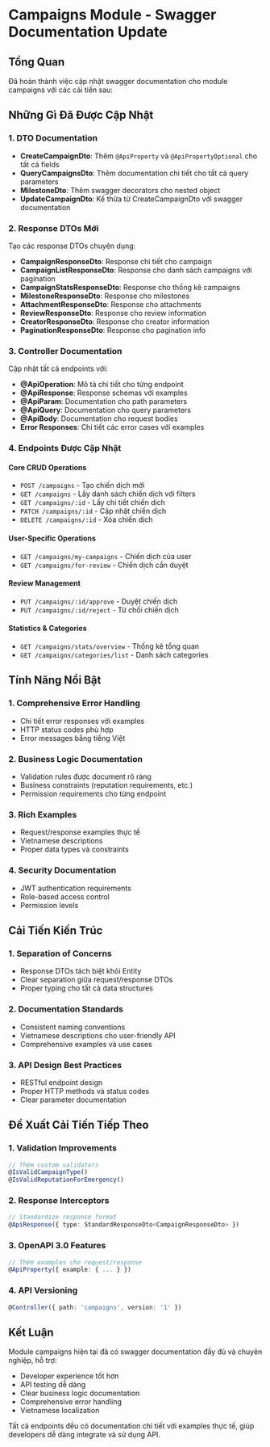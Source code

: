 # Campaigns Module - Swagger Documentation Update

## Tổng Quan

Đã hoàn thành việc cập nhật swagger documentation cho module campaigns với các cải tiến sau:

## Những Gì Đã Được Cập Nhật

### 1. DTO Documentation

- **CreateCampaignDto**: Thêm `@ApiProperty` và `@ApiPropertyOptional` cho tất cả fields
- **QueryCampaignsDto**: Thêm documentation chi tiết cho tất cả query parameters
- **MilestoneDto**: Thêm swagger decorators cho nested object
- **UpdateCampaignDto**: Kế thừa từ CreateCampaignDto với swagger documentation

### 2. Response DTOs Mới

Tạo các response DTOs chuyên dụng:

- **CampaignResponseDto**: Response chi tiết cho campaign
- **CampaignListResponseDto**: Response cho danh sách campaigns với pagination
- **CampaignStatsResponseDto**: Response cho thống kê campaigns
- **MilestoneResponseDto**: Response cho milestones
- **AttachmentResponseDto**: Response cho attachments
- **ReviewResponseDto**: Response cho review information
- **CreatorResponseDto**: Response cho creator information
- **PaginationResponseDto**: Response cho pagination info

### 3. Controller Documentation

Cập nhật tất cả endpoints với:

- **@ApiOperation**: Mô tả chi tiết cho từng endpoint
- **@ApiResponse**: Response schemas với examples
- **@ApiParam**: Documentation cho path parameters
- **@ApiQuery**: Documentation cho query parameters
- **@ApiBody**: Documentation cho request bodies
- **Error Responses**: Chi tiết các error cases với examples

### 4. Endpoints Được Cập Nhật

#### Core CRUD Operations

- `POST /campaigns` - Tạo chiến dịch mới
- `GET /campaigns` - Lấy danh sách chiến dịch với filters
- `GET /campaigns/:id` - Lấy chi tiết chiến dịch
- `PATCH /campaigns/:id` - Cập nhật chiến dịch
- `DELETE /campaigns/:id` - Xóa chiến dịch

#### User-Specific Operations

- `GET /campaigns/my-campaigns` - Chiến dịch của user
- `GET /campaigns/for-review` - Chiến dịch cần duyệt

#### Review Management

- `PUT /campaigns/:id/approve` - Duyệt chiến dịch
- `PUT /campaigns/:id/reject` - Từ chối chiến dịch

#### Statistics & Categories

- `GET /campaigns/stats/overview` - Thống kê tổng quan
- `GET /campaigns/categories/list` - Danh sách categories

## Tính Năng Nổi Bật

### 1. Comprehensive Error Handling

- Chi tiết error responses với examples
- HTTP status codes phù hợp
- Error messages bằng tiếng Việt

### 2. Business Logic Documentation

- Validation rules được document rõ ràng
- Business constraints (reputation requirements, etc.)
- Permission requirements cho từng endpoint

### 3. Rich Examples

- Request/response examples thực tế
- Vietnamese descriptions
- Proper data types và constraints

### 4. Security Documentation

- JWT authentication requirements
- Role-based access control
- Permission levels

## Cải Tiến Kiến Trúc

### 1. Separation of Concerns

- Response DTOs tách biệt khỏi Entity
- Clear separation giữa request/response DTOs
- Proper typing cho tất cả data structures

### 2. Documentation Standards

- Consistent naming conventions
- Vietnamese descriptions cho user-friendly API
- Comprehensive examples và use cases

### 3. API Design Best Practices

- RESTful endpoint design
- Proper HTTP methods và status codes
- Clear parameter documentation

## Đề Xuất Cải Tiến Tiếp Theo

### 1. Validation Improvements

```typescript
// Thêm custom validators
@IsValidCampaignType()
@IsValidReputationForEmergency()
```

### 2. Response Interceptors

```typescript
// Standardize response format
@ApiResponse({ type: StandardResponseDto<CampaignResponseDto> })
```

### 3. OpenAPI 3.0 Features

```typescript
// Thêm examples cho request/response
@ApiProperty({ example: { ... } })
```

### 4. API Versioning

```typescript
@Controller({ path: 'campaigns', version: '1' })
```

## Kết Luận

Module campaigns hiện tại đã có swagger documentation đầy đủ và chuyên nghiệp, hỗ trợ:

- Developer experience tốt hơn
- API testing dễ dàng
- Clear business logic documentation
- Comprehensive error handling
- Vietnamese localization

Tất cả endpoints đều có documentation chi tiết với examples thực tế, giúp developers dễ dàng integrate và sử dụng API.
